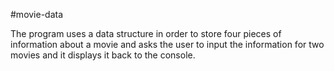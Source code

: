 #movie-data

The program uses a data structure in order to store four pieces of information about a movie and asks the user to input the information
for two movies and it displays it back to the console.
